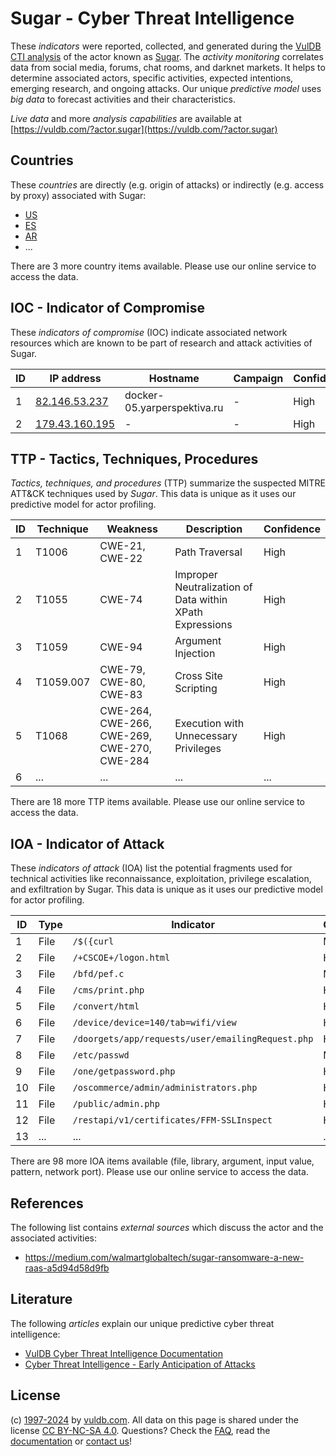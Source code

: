 # Sugar - Cyber Threat Intelligence

These _indicators_ were reported, collected, and generated during the [VulDB CTI analysis](https://vuldb.com/?kb.cti) of the actor known as [Sugar](https://vuldb.com/?actor.sugar). The _activity monitoring_ correlates data from social media, forums, chat rooms, and darknet markets. It helps to determine associated actors, specific activities, expected intentions, emerging research, and ongoing attacks. Our unique _predictive model_ uses _big data_ to forecast activities and their characteristics.

_Live data_ and more _analysis capabilities_ are available at [https://vuldb.com/?actor.sugar](https://vuldb.com/?actor.sugar)

## Countries

These _countries_ are directly (e.g. origin of attacks) or indirectly (e.g. access by proxy) associated with Sugar:

* [US](https://vuldb.com/?country.us)
* [ES](https://vuldb.com/?country.es)
* [AR](https://vuldb.com/?country.ar)
* ...

There are 3 more country items available. Please use our online service to access the data.

## IOC - Indicator of Compromise

These _indicators of compromise_ (IOC) indicate associated network resources which are known to be part of research and attack activities of Sugar.

ID | IP address | Hostname | Campaign | Confidence
-- | ---------- | -------- | -------- | ----------
1 | [82.146.53.237](https://vuldb.com/?ip.82.146.53.237) | docker-05.yarperspektiva.ru | - | High
2 | [179.43.160.195](https://vuldb.com/?ip.179.43.160.195) | - | - | High

## TTP - Tactics, Techniques, Procedures

_Tactics, techniques, and procedures_ (TTP) summarize the suspected MITRE ATT&CK techniques used by _Sugar_. This data is unique as it uses our predictive model for actor profiling.

ID | Technique | Weakness | Description | Confidence
-- | --------- | -------- | ----------- | ----------
1 | T1006 | CWE-21, CWE-22 | Path Traversal | High
2 | T1055 | CWE-74 | Improper Neutralization of Data within XPath Expressions | High
3 | T1059 | CWE-94 | Argument Injection | High
4 | T1059.007 | CWE-79, CWE-80, CWE-83 | Cross Site Scripting | High
5 | T1068 | CWE-264, CWE-266, CWE-269, CWE-270, CWE-284 | Execution with Unnecessary Privileges | High
6 | ... | ... | ... | ...

There are 18 more TTP items available. Please use our online service to access the data.

## IOA - Indicator of Attack

These _indicators of attack_ (IOA) list the potential fragments used for technical activities like reconnaissance, exploitation, privilege escalation, and exfiltration by Sugar. This data is unique as it uses our predictive model for actor profiling.

ID | Type | Indicator | Confidence
-- | ---- | --------- | ----------
1 | File | `/$({curl` | Medium
2 | File | `/+CSCOE+/logon.html` | High
3 | File | `/bfd/pef.c` | Medium
4 | File | `/cms/print.php` | High
5 | File | `/convert/html` | High
6 | File | `/device/device=140/tab=wifi/view` | High
7 | File | `/doorgets/app/requests/user/emailingRequest.php` | High
8 | File | `/etc/passwd` | Medium
9 | File | `/one/getpassword.php` | High
10 | File | `/oscommerce/admin/administrators.php` | High
11 | File | `/public/admin.php` | High
12 | File | `/restapi/v1/certificates/FFM-SSLInspect` | High
13 | ... | ... | ...

There are 98 more IOA items available (file, library, argument, input value, pattern, network port). Please use our online service to access the data.

## References

The following list contains _external sources_ which discuss the actor and the associated activities:

* https://medium.com/walmartglobaltech/sugar-ransomware-a-new-raas-a5d94d58d9fb

## Literature

The following _articles_ explain our unique predictive cyber threat intelligence:

* [VulDB Cyber Threat Intelligence Documentation](https://vuldb.com/?kb.cti)
* [Cyber Threat Intelligence - Early Anticipation of Attacks](https://www.scip.ch/en/?labs.20201022)

## License

(c) [1997-2024](https://vuldb.com/?kb.changelog) by [vuldb.com](https://vuldb.com/?kb.about). All data on this page is shared under the license [CC BY-NC-SA 4.0](https://creativecommons.org/licenses/by-nc-sa/4.0/). Questions? Check the [FAQ](https://vuldb.com/?kb.faq), read the [documentation](https://vuldb.com/?kb) or [contact us](https://vuldb.com/?contact)!
